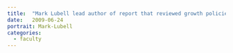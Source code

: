 ```yaml
---
title:  "Mark Lubell lead author of report that reviewed growth policies--Davis received a score of 30 out of 50 on the study’s “sustainability index”."
date:   2009-06-24
portrait: Mark-Lubell
categories:
  - faculty
---
```

